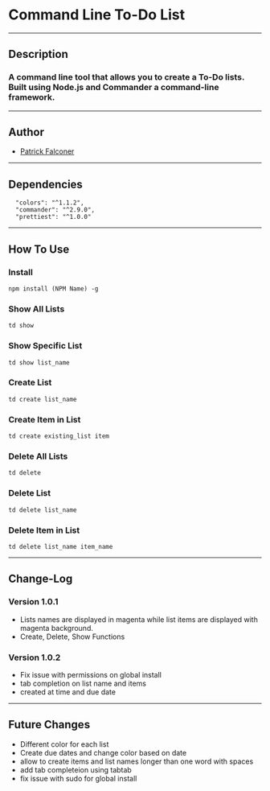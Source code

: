 # Command Line To-Do List
---
## Description
### A command line tool that allows you to create a To-Do lists. Built using Node.js and Commander a command-line framework.
---
## Author
  * <a href="https://github.com/P-J-FALCONER">Patrick Falconer</a>
---
## Dependencies
  ```
    "colors": "^1.1.2",
    "commander": "^2.9.0",
    "prettiest": "^1.0.0"
  ```
---
## How To Use

### Install
 ```
 npm install (NPM Name) -g
 ```
### Show All Lists
 ```
 td show 
 ```
### Show Specific List
 ```
 td show list_name
 ```
### Create List
 ```
 td create list_name
 ```
### Create Item in List
 ```
 td create existing_list item
 ```
### Delete All Lists
 ```
 td delete
 ```
### Delete List
 ```
 td delete list_name
 ```
### Delete Item in List
 ```
 td delete list_name item_name
 ```
 ---
## Change-Log
### Version 1.0.1
 * Lists names are displayed in magenta while list items are displayed with magenta background.
 * Create, Delete, Show Functions
### Version 1.0.2
 * Fix issue with permissions on global install
 * tab completion on list name and items
 * created at time and due date
---
## Future Changes
 * Different color for each list
 * Create due dates and change color based on date
 * allow to create items and list names longer than one word with spaces
 * add tab completeion using tabtab
 * fix issue with sudo for global install
 
